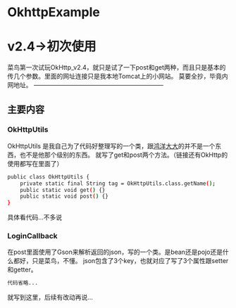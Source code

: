# OkhttpExample
v2.4->初次使用
================
菜鸟第一次试玩OkHttp_v2.4，就只是试了一下post和get两种，而且只是基本的传几个参数。里面的网址连接只是我本地Tomcat上的小网站。
莫要全抄，毕竟内网地址。
—————————————————————
## 主要内容
### OkHttpUtils 
OkHttpUtils 是我自己为了代码好整理写的一个类，跟[鸿洋大大](http://blog.csdn.net/lmj623565791/article/details/47911083)的并不是一个东西，也不是他那个级别的东西。
就写了get和post两个方法。（链接还有OkHttp的使用都写在里面了）

``` bash
public class OkHttpUtils {
    private static final String tag = OkHttpUtils.class.getName();
    public static void get() {}
    public static void post() {}
}
```
具体看代码...不多说

### LoginCallback
在post里面使用了Gson来解析返回的json，写的一个类。是bean还是pojo还是什么都好，只是菜鸟，不懂。
json包含了3个key，也就对应了写了3个属性跟setter和getter。
``` bash
代码省略...
```

就写到这里，后续有改动再说...
